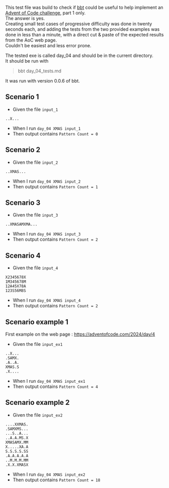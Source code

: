 This test file was build to check if [bbt](https://github.com/LionelDraghi/bbt) could be useful to help implement an [Advent of Code challenge](https://adventofcode.com/2024/day/4), part 1 only.  
The answer is yes.  
Creating small test cases of progressive difficulty was done in twenty seconds each, and adding the tests from the two provided examples was done in less than a minute, with a direct cut & paste of the expected results from the AoC web page.  
Couldn't be easiest and less error prone.  

The tested exe is called day_04 and should be in the current directory.  
It should be run with  
> bbt day_04_tests.md

It was run with version 0.0.6 of bbt.  

## Scenario 1
- Given the file `input_1`
```
..X...
```

- When I run `day_04 XMAS input_1`
- Then output contains `Pattern Count = 0`

## Scenario 2
- Given the file `input_2`
```
..XMAS...
```

- When I run `day_04 XMAS input_2`
- Then output contains `Pattern Count = 1`

## Scenario 3
- Given the file `input_3`
```
..XMASAMXMA...
```

- When I run `day_04 XMAS input_3`
- Then output contains `Pattern Count = 2`

## Scenario 4
- Given the file `input_4`
```
X2345678X
1M345678M
12A45X78A
123S56M8S
```

- When I run `day_04 XMAS input_4`
- Then output contains `Pattern Count = 2`

## Scenario example 1
First example on the web page : https://adventofcode.com/2024/day/4
- Given the file `input_ex1`
```
..X...
.SAMX.
.A..A.
XMAS.S
.X....
```

- When I run `day_04 XMAS input_ex1`
- Then output contains `Pattern Count = 4`

## Scenario example 2
- Given the file `input_ex2`
```
....XXMAS.
.SAMXMS...
...S..A...
..A.A.MS.X
XMASAMX.MM
X.....XA.A
S.S.S.S.SS
.A.A.A.A.A
..M.M.M.MM
.X.X.XMASX
```

- When I run `day_04 XMAS input_ex2`
- Then output contains `Pattern Count = 18`
